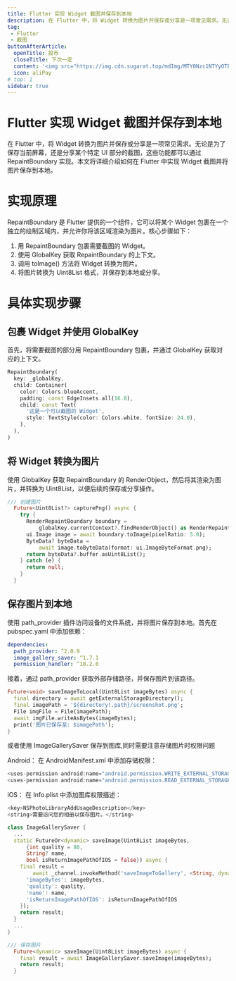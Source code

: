 ```yaml
---
title: Flutter 实现 Widget 截图并保存到本地
description: 在 Flutter 中，将 Widget 转换为图片并保存或分享是一项常见需求。无论是为了保存当前屏幕，还是分享某个特定 UI 部分的截图，这些功能都可以通过 RepaintBoundary 实现。本文将详细介绍如何在 Flutter 中实现 Widget 截图并将图片保存到本地。
tag:
 - Flutter
 - 截图
buttonAfterArticle:
  openTitle: 投币
  closeTitle: 下次一定
  content: '<img src="https://img.cdn.sugarat.top/mdImg/MTY0Nzc1NTYyOTE5Mw==647755629193">'
  icon: aliPay
# top: 1
sidebar: true
---
```


# Flutter 实现 Widget 截图并保存到本地

在 Flutter 中，将 Widget 转换为图片并保存或分享是一项常见需求。无论是为了保存当前屏幕，还是分享某个特定 UI 部分的截图，这些功能都可以通过 RepaintBoundary 实现。本文将详细介绍如何在 Flutter 中实现 Widget 截图并将图片保存到本地。

# 实现原理

RepaintBoundary 是 Flutter 提供的一个组件，它可以将某个 Widget 包裹在一个独立的绘制区域内，并允许你将该区域渲染为图片。核心步骤如下：

1. 用 RepaintBoundary 包裹需要截图的 Widget。
2. 使用 GlobalKey 获取 RepaintBoundary 的上下文。
3. 调用 toImage() 方法将 Widget 转换为图片。
4. 将图片转换为 Uint8List 格式，并保存到本地或分享。

# 具体实现步骤

## 包裹 Widget 并使用 GlobalKey
首先，将需要截图的部分用 RepaintBoundary 包裹，并通过 GlobalKey 获取对应的上下文。

```dart
RepaintBoundary(
  key: _globalKey,
  child: Container(
    color: Colors.blueAccent,
    padding: const EdgeInsets.all(16.0),
    child: const Text(
      '这是一个可以截图的 Widget',
      style: TextStyle(color: Colors.white, fontSize: 24.0),
    ),
  ),
)

```
## 将 Widget 转换为图片
使用 GlobalKey 获取 RepaintBoundary 的 RenderObject，然后将其渲染为图片，并转换为 Uint8List，以便后续的保存或分享操作。

```dart
/// 创建图片
  Future<Uint8List?> capturePng() async {
    try {
      RenderRepaintBoundary boundary =
          globalKey.currentContext?.findRenderObject() as RenderRepaintBoundary;
      ui.Image image = await boundary.toImage(pixelRatio: 3.0);
      ByteData? byteData =
          await image.toByteData(format: ui.ImageByteFormat.png);
      return byteData?.buffer.asUint8List();
    } catch (e) {
      return null;
    }
  }

```

## 保存图片到本地

使用 path_provider 插件访问设备的文件系统，并将图片保存到本地。首先在 pubspec.yaml 中添加依赖：

```yaml
dependencies:
  path_provider: ^2.0.9
  image_gallery_saver: ^1.7.1
  permission_handler: ^10.2.0

```

接着，通过 path_provider 获取外部存储路径，并保存图片到该路径。

```dart
Future<void> saveImageToLocal(Uint8List imageBytes) async {
  final directory = await getExternalStorageDirectory();
  final imagePath = '${directory!.path}/screenshot.png';
  File imgFile = File(imagePath);
  await imgFile.writeAsBytes(imageBytes);
  print('图片已保存至: $imagePath');
}

```
或者使用 ImageGallerySaver 保存到图库,同时需要注意存储图片时权限问题

Android： 在 AndroidManifest.xml 中添加存储权限：

```dart
<uses-permission android:name="android.permission.WRITE_EXTERNAL_STORAGE"/>
<uses-permission android:name="android.permission.READ_EXTERNAL_STORAGE"/>

```

iOS： 在 Info.plist 中添加图库权限描述：

```dart
<key>NSPhotoLibraryAddUsageDescription</key>
<string>需要访问您的相册以保存图片。</string>
```


```dart
class ImageGallerySaver {
  ...
  static FutureOr<dynamic> saveImage(Uint8List imageBytes,
      {int quality = 80,
      String? name,
      bool isReturnImagePathOfIOS = false}) async {
    final result =
        await _channel.invokeMethod('saveImageToGallery', <String, dynamic>{
      'imageBytes': imageBytes,
      'quality': quality,
      'name': name,
      'isReturnImagePathOfIOS': isReturnImagePathOfIOS
    });
    return result;
  }
  ...
}

/// 保存图片
  Future<dynamic> saveImage(Uint8List imageBytes) async {
    final result = await ImageGallerySaver.saveImage(imageBytes);
    return result;
  }

```
